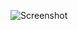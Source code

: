 ![Screenshot](https://raw.githubusercontent.com/Cryakl/Ultimate-RAT-Collection/refs/heads/main/FatalWound/Screenshot.png)
